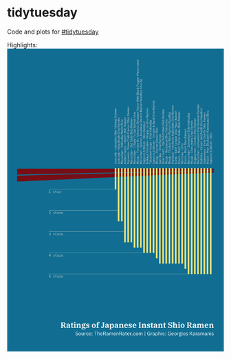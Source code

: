 # tidytuesday

Code and plots for [#tidytuesday](https://github.com/rfordatascience/tidytuesday)

Highlights:
![week-23/](week-23/ramen.png)
